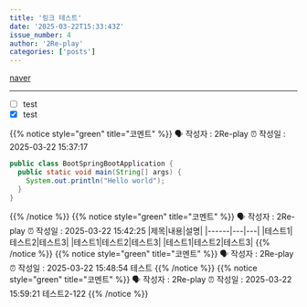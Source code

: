 ```yaml
---
title: '링크 테스트'
date: '2025-03-22T15:33:43Z'
issue_number: 4
author: '2Re-play'
categories: ['posts']
---
```


[naver](https://www.naver.com)

---

- [ ] test
- [x] test

{{% notice style="green" title="코멘트" %}}
🗣 작성자 : 2Re-play
⏰ 작성일 : 2025-03-22 15:37:17
```java
public class BootSpringBootApplication {
  public static void main(String[] args) {
    System.out.println("Hello world");
  }
}
```
{{% /notice %}}
{{% notice style="green" title="코멘트" %}}
🗣 작성자 : 2Re-play
⏰ 작성일 : 2025-03-22 15:42:25
|제목|내용|설명|
|------|---|---|
|테스트1|테스트2|테스트3|
|테스트1|테스트2|테스트3|
|테스트1|테스트2|테스트3|
{{% /notice %}}
{{% notice style="green" title="코멘트" %}}
🗣 작성자 : 2Re-play
⏰ 작성일 : 2025-03-22 15:48:54
테스트
{{% /notice %}}
{{% notice style="green" title="코멘트" %}}
🗣 작성자 : 2Re-play
⏰ 작성일 : 2025-03-22 15:59:21
테스트2-122
{{% /notice %}}
